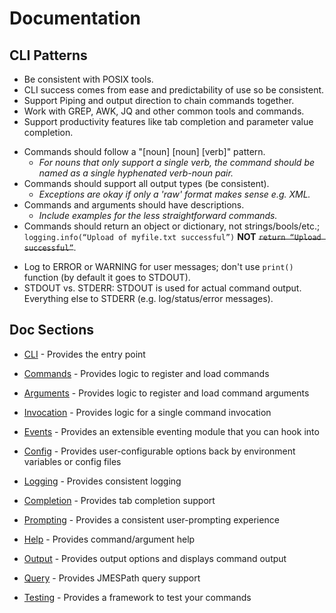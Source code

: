 Documentation
=============

CLI Patterns
------------

- Be consistent with POSIX tools.
- CLI success comes from ease and predictability of use so be consistent.
- Support Piping and output direction to chain commands together.
- Work with GREP, AWK, JQ and other common tools and commands.
- Support productivity features like tab completion and parameter value completion.

* Commands should follow a "[noun] [noun] [verb]" pattern.
    * *For nouns that only support a single verb, the command should be named as a single hyphenated verb-noun pair.*
* Commands should support all output types (be consistent).
    * *Exceptions are okay if only a 'raw' format makes sense e.g. XML.*
* Commands and arguments should have descriptions.
    * *Include examples for the less straightforward commands.*
* Commands should return an object or dictionary, not strings/bools/etc.; `logging.info(“Upload of myfile.txt successful”)` **NOT** ~~`return “Upload successful”`~~.

- Log to ERROR or WARNING for user messages; don't use `print()` function (by default it goes to STDOUT).
- STDOUT vs. STDERR: STDOUT is used for actual command output. Everything else to STDERR (e.g. log/status/error messages).


Doc Sections
------------

- [CLI](cli.md) - Provides the entry point

- [Commands](commands.md) - Provides logic to register and load commands

- [Arguments](arguments.md) - Provides logic to register and load command arguments

- [Invocation](invocation.md) - Provides logic for a single command invocation

- [Events](events.md) - Provides an extensible eventing module that you can hook into

- [Config](config.md) - Provides user-configurable options back by environment variables or config files

- [Logging](logging.md) - Provides consistent logging

- [Completion](completion.md) - Provides tab completion support

- [Prompting](prompting.md) - Provides a consistent user-prompting experience

- [Help](help.md) - Provides command/argument help

- [Output](output.md) - Provides output options and displays command output

- [Query](query.md) - Provides JMESPath query support

- [Testing](testing.md) - Provides a framework to test your commands
